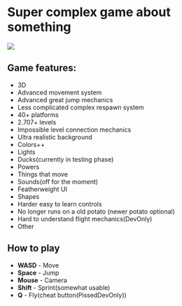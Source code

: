 # Super complex game about something
 ![](https://github.com/drumi/drumi/blob/main/images/ball.gif)
  
## Game features:
  * 3D
  * Advanced movement system
  * Advanced great jump mechanics
  * Less complicated complex respawn system
  * 40+ platforms
  * 2.707+ levels
  * Impossible level connection mechanics
  * Ultra realistic background
  * Colors++
  * Lights
  * Ducks(currently in testing phase)
  * Powers
  * Things that move
  * Sounds(off for the moment)
  * Featherweight UI
  * Shapes
  * Harder easy to learn controls
  * No longer runs on a old potato (newer potato optional)
  * Hard to understand flight mechanics(DevOnly)
  * Other

## How to play
  * **WASD** - Move
  * **Space** - Jump
  * **Mouse** - Camera
  * **Shift** - Sprint(somewhat usable)
  * **Q** - Fly(cheat button(PissedDevOnly))
  
